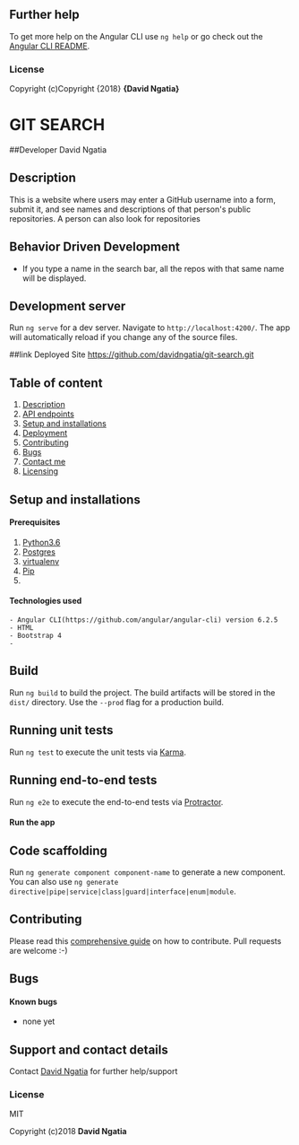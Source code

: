 





## Further help

To get more help on the Angular CLI use `ng help` or go check out the [Angular CLI README](https://github.com/angular/angular-cli/blob/master/README.md).
### License
Copyright (c)Copyright {2018} **{David Ngatia}**



# GIT SEARCH
##Developer
David Ngatia

## Description
This is a website where users may enter a GitHub username into a form, submit it, and see names and descriptions of that person's public repositories. A person can also look for repositories

## Behavior Driven Development
* If you type a name in the search bar, all the repos with that same name will be displayed.

## Development server

Run `ng serve` for a dev server. Navigate to `http://localhost:4200/`. The app will automatically reload if you change any of the source files.


##link Deployed Site
https://github.com/davidngatia/git-search.git

## Table of content
1. [Description](#description)
2. [API endpoints](#endpoints)
3. [Setup and installations](#setup-and-installations)
4. [Deployment](#deployment)
5. [Contributing](#contributing)
6. [Bugs](#bugs)
7. [Contact me](#support-and-contact-details)
8. [Licensing](#license)


## Setup and installations

#### Prerequisites
1. [Python3.6](https://www.python.org/downloads/)
2. [Postgres](https://www.postgresql.org/download/)
3. [virtualenv](https://virtualenv.pypa.io/en/stable/installation/)
4. [Pip](https://pip.pypa.io/en/stable/installing/)
5. 

#### Technologies used
    - Angular CLI(https://github.com/angular/angular-cli) version 6.2.5
    - HTML
    - Bootstrap 4
    - 


## Build

Run `ng build` to build the project. The build artifacts will be stored in the `dist/` directory. Use the `--prod` flag for a production build.

## Running unit tests

Run `ng test` to execute the unit tests via [Karma](https://karma-runner.github.io).

## Running end-to-end tests

Run `ng e2e` to execute the end-to-end tests via [Protractor](http://www.protractortest.org/).


#### Run the app
## Code scaffolding

Run `ng generate component component-name` to generate a new component. You can also use `ng generate directive|pipe|service|class|guard|interface|enum|module`.


## Contributing
Please read this [comprehensive guide](https://opensource.guide/how-to-contribute/) on how to contribute. Pull requests are welcome :-)

## Bugs
#### Known bugs
 - none yet


## Support and contact details
Contact [David Ngatia](machngatia@gmail.com) for further help/support

### License
MIT

Copyright (c)2018 **David Ngatia**